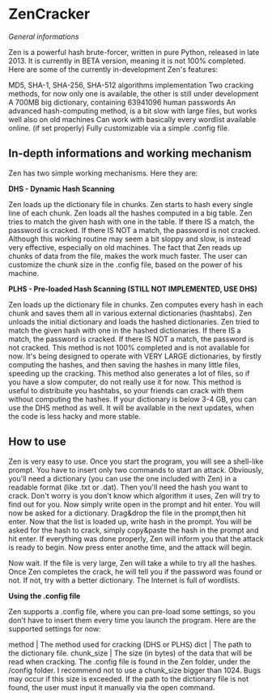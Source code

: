 ZenCracker
==========

*General informations*

Zen is a powerful hash brute-forcer, written in pure Python, released in late 2013. It is currently in BETA version, meaning it is not 100% completed. Here are some of the currently in-development Zen's features:

MD5, SHA-1, SHA-256, SHA-512 algorithms implementation
Two cracking methods, for now only one is available, the other is still under development
A 700MB big dictionary, containing 63941096 human passwords
An advanced hash-computing method, is a bit slow with large files, but works well also on old machines
Can work with basically every wordlist available online. (if set properly)
Fully customizable via a simple .config file.

In-depth informations and working mechanism
-------------------------------------------

Zen has two simple working mechanisms. Here they are:

**DHS - Dynamic Hash Scanning**

Zen loads up the dictionary file in chunks.
Zen starts to hash every single line of each chunk.
Zen loads all the hashes computed in a big table.
Zen tries to match the given hash with one in the table.
If there IS a match, the password is cracked. If there IS NOT a match, the password is not cracked.
Although this working routine may seem a bit sloppy and slow, is instead very effective, especially on old machines. The fact that Zen reads up chunks of data from the file, makes the work much faster. The user can customize the chunk size in the .config file, based on the power of his machine.

**PLHS - Pre-loaded Hash Scanning (STILL NOT IMPLEMENTED, USE DHS)**

Zen loads up the dictionary file in chunks.
Zen computes every hash in each chunk and saves them all in various external dictionaries (hashtabs).
Zen unloads the initial dictionary and loads the hashed dictionaries.
Zen tried to match the given hash with one in the hashed dictionaries.
If there IS a match, the password is cracked. If there IS NOT a match, the password is not cracked.
This method is not 100% completed and is not available for now. It's being designed to operate with VERY LARGE dictionaries, by firstly computing the hashes, and then saving the hashes in many little files, speeding up the cracking. This method also generates a lot of files, so if you have a slow computer, do not really use it for now. This method is useful to distribuite you hashtabs, so your friends can crack with them without computing the hashes. If your dictionary is below 3-4 GB, you can use the DHS method as well. It will be available in the next updates, when the code is less hacky and more stable.

How to use
----------

Zen is very easy to use. Once you start the program, you will see a shell-like prompt. You have to insert only two commands to start an attack.
Obviously, you'll need a dictionary (you can use the one included with Zen) in a readable format (like .txt or .dat). Then you'll need the hash you want to crack. Don't worry is you don't know which algorithm it uses, Zen will try to find out for you.
Now simply write open in the prompt and hit enter. You will now be asked for a dictionary. Drag&drop the file in the prompt,then hit enter.
Now that the list is loaded up, write hash in the prompt. You will be asked for the hash to crack, simply copy&paste the hash in the prompt and hit enter. If everything was done properly, Zen will inform you that the attack is ready to begin. Now press enter anothe time, and the attack will begin.

Now wait. If the file is very large, Zen will take a while to try all the hashes. Once Zen completes the crack, he will tell you if the password was found or not. If not, try with a better dictionary. The Internet is full of wordlists.

**Using the .config file**

Zen supports a .config file, where you can pre-load some settings, so you don't have to insert them every time you launch the program. Here are the supported settings for now:

method | The method used for cracking (DHS or PLHS)
dict | The path to the dictionary file.
chunk_size | The size (in bytes) of the data that will be read when cracking.
The .config file is found in the Zen folder, under the /config folder. I recommend not to use a chunk_size bigger than 1024. Bugs may occur if this size is exceeded. If the path to the dictionary file is not found, the user must input it manually via the open command.
